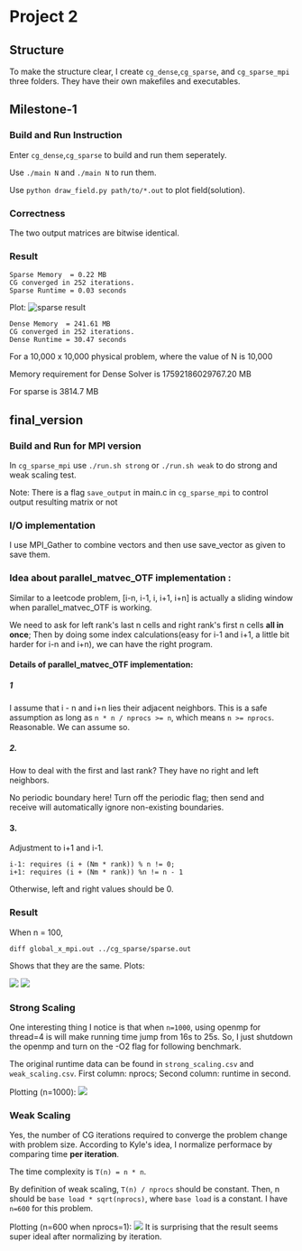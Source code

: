 # Project 2


## Structure
To make the structure clear, I create  `cg_dense`,`cg_sparse`, and `cg_sparse_mpi` three folders. They have their own makefiles and executables.

## Milestone-1

### Build and Run Instruction

Enter `cg_dense`,`cg_sparse` to build and run them seperately.

Use `./main N` and `./main N` to run them.

Use `python draw_field.py path/to/*.out` to plot field(solution).


### Correctness

The two output matrices are bitwise identical.

### Result

```
Sparse Memory  = 0.22 MB
CG converged in 252 iterations.
Sparse Runtime = 0.03 seconds
```

Plot:
![sparse result](cg_sparse/sparse_out.png)

```
Dense Memory  = 241.61 MB
CG converged in 252 iterations.
Dense Runtime = 30.47 seconds
```

For a 10,000 x 10,000 physical problem, where the value of N is 10,000

Memory requirement for Dense Solver is 17592186029767.20 MB

For sparse is 3814.7 MB

## final_version

### Build and Run for MPI version
In `cg_sparse_mpi` use `./run.sh strong` or `./run.sh weak` to do strong and weak scaling test.

Note: There is a flag `save_output` in main.c in `cg_sparse_mpi` to control output resulting matrix or not

### I/O implementation

I use MPI_Gather to combine vectors and then use save_vector as given to save them.

### Idea about parallel_matvec_OTF implementation :

Similar to a leetcode problem, [i-n, i-1, i, i+1, i+n] is actually a sliding window when parallel_matvec_OTF is working.

We need to ask for left rank's last n cells and right rank's first n cells **all in once**; Then by doing some index calculations(easy for i-1 and i+1, a little bit harder for i-n and i+n), we can have the right program.

#### Details of parallel_matvec_OTF implementation:

##### 1

I assume that i - n and i+n lies their adjacent neighbors. This is a safe assumption as long as `n * n / nprocs >= n`,
which means `n >= nprocs`. Reasonable. We can assume so. 

##### 2.

How to deal with the first and last rank? They have no right and left neighbors.

No periodic boundary here! Turn off the periodic flag; then send and receive will automatically ignore non-existing boundaries.

#### 3.

Adjustment to i+1 and i-1.

```
i-1: requires (i + (Nm * rank)) % n != 0; 
i+1: requires (i + (Nm * rank)) %n != n - 1
```

Otherwise, left and right values should be 0.

### Result

When n = 100,

```
diff global_x_mpi.out ../cg_sparse/sparse.out
```

Shows that they are the same. Plots:

![](cg_sparse/sparse_out.png)
![](cg_sparse_mpi/global_x_mpi.png)

### Strong Scaling

One interesting thing I notice is that when `n=1000`, using openmp for thread=4 is will make running time jump from 16s
to 25s. So, I just shutdown the openmp and turn on the -O2 flag for following benchmark.

The original runtime data can be found in `strong_scaling.csv` and `weak_scaling.csv`. First column: nprocs; Second
column: runtime in second.

Plotting (n=1000):
![](cg_sparse_mpi/strong_scaling.png)



### Weak Scaling

Yes, the number of CG iterations required to converge the problem change with problem
size. According to Kyle's idea, I normalize performace by comparing time **per iteration**.

The time complexity is `T(n) = n * n`. 

By definition of weak scaling, `T(n) / nprocs` should be constant. Then, n should be `base load * sqrt(nprocs)`, where `base load` is a constant. I have `n=600` for this problem.

Plotting (n=600 when nprocs=1):
![](cg_sparse_mpi/weak_scaling.png)
It is surprising that the result seems super ideal after normalizing by iteration.
